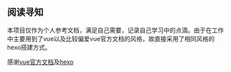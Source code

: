 ## 阅读寻知

本项目仅作为个人参考文档，满足自己需要，记录自己学习中的点滴。由于在工作中主要用到了vue以及比较偏爱vue官方文档的风格，故直接采用了相同风格的hexo搭建方式。

感谢[vue官方文档](https://cn.vuejs.org/v2/guide/)及[hexo](https://hexo.io/)